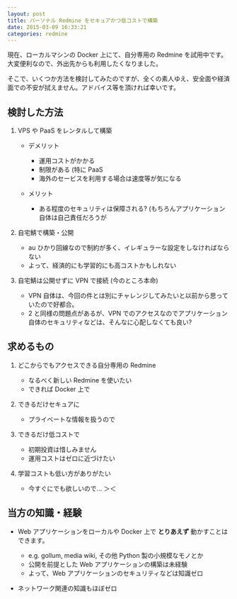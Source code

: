 ```yaml
---
layout: post
title: パーソナル Redmine をセキュアかつ低コストで構築
date: 2015-03-09 16:33:21
categories: redmine
---
```

<!-- {% raw %} -->
<p>現在、ローカルマシンの Docker 上にて、自分専用の Redmine を試用中です。<br>
大変便利なので、外出先からも利用したくなりました。</p>

<p>そこで、いくつか方法を検討してみたのですが、全くの素人ゆえ、安全面や経済面での不安が拭えません。アドバイス等を頂ければ幸いです。</p>

<h2>検討した方法</h2>

<ol>
<li><p>VPS や PaaS をレンタルして構築</p>

<ul>
<li><p>デメリット</p>

<ul>
<li>運用コストがかかる</li>
<li>制限がある (特に PaaS</li>
<li>海外のセービスを利用する場合は速度等が気になる</li>
</ul></li>
<li><p>メリット</p>

<ul>
<li>ある程度のセキュリティは保障される? (もちろんアプリケーション自体は自己責任だろうが</li>
</ul></li>
</ul></li>
<li><p>自宅鯖で構築・公開</p>

<ul>
<li>au ひかり回線なので制約が多く、イレギュラーな設定をしなければならない</li>
<li>よって、経済的にも学習的にも高コストかもしれない</li>
</ul></li>
<li><p>自宅鯖は公開せずに VPN で接続 (今のところ本命)</p>

<ul>
<li>VPN 自体は、今回の件とは別にチャレンジしてみたいと以前から思っていたので好都合。</li>
<li>2 と同様の問題点があるが、VPN でのアクセスなのでアプリケーション自体のセキュリティなどは、そんなに心配しなくても良い?</li>
</ul></li>
</ol>

<h2>求めるもの</h2>

<ol>
<li><p>どこからでもアクセスできる自分専用の Redmine</p>

<ul>
<li>なるべく新しい Redmine を使いたい</li>
<li>できれば Docker 上で</li>
</ul></li>
<li><p>できるだけセキュアに</p>

<ul>
<li>プライベートな情報を扱うので</li>
</ul></li>
<li><p>できるだけ低コストで</p>

<ul>
<li>初期投資は惜しみません</li>
<li>運用コストはゼロに近づけたい</li>
</ul></li>
<li><p>学習コストも低い方がありがたい</p>

<ul>
<li>今すぐにでも欲しいので... ＞＜</li>
</ul></li>
</ol>

<h2>当方の知識・経験</h2>

<ul>
<li><p>Web アプリケーションをローカルや Docker 上で <strong>とりあえず</strong> 動かすことはできます。</p>

<ul>
<li>e.g. gollum, media wiki, その他 Python 製の小規模なモノとか</li>
<li>公開を前提とした Web アプリケーションの構築は未経験</li>
<li>よって、Web アプリケーションのセキュリティなどは知識ゼロ</li>
</ul></li>
<li><p>ネットワーク関連の知識もほぼゼロ</p></li>
</ul>
<!-- {% endraw %} -->
